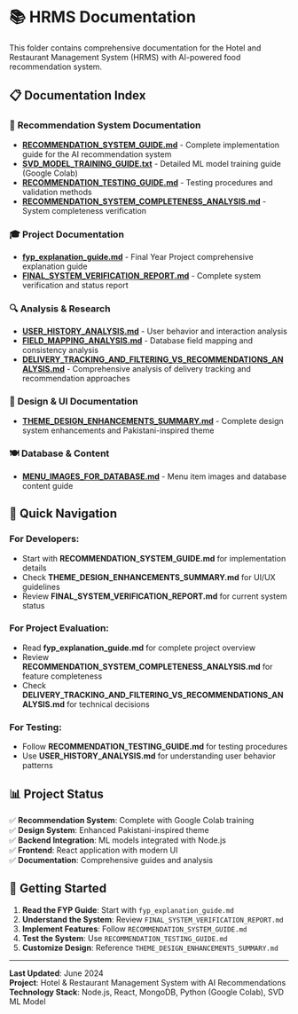 # 📚 HRMS Documentation

This folder contains comprehensive documentation for the Hotel and Restaurant Management System (HRMS) with AI-powered food recommendation system.

## 📋 Documentation Index

### 🤖 **Recommendation System Documentation**
- **[RECOMMENDATION_SYSTEM_GUIDE.md](./RECOMMENDATION_SYSTEM_GUIDE.md)** - Complete implementation guide for the AI recommendation system
- **[SVD_MODEL_TRAINING_GUIDE.txt](./SVD_MODEL_TRAINING_GUIDE.txt)** - Detailed ML model training guide (Google Colab)
- **[RECOMMENDATION_TESTING_GUIDE.md](./RECOMMENDATION_TESTING_GUIDE.md)** - Testing procedures and validation methods
- **[RECOMMENDATION_SYSTEM_COMPLETENESS_ANALYSIS.md](./RECOMMENDATION_SYSTEM_COMPLETENESS_ANALYSIS.md)** - System completeness verification

### 🎓 **Project Documentation**
- **[fyp_explanation_guide.md](./fyp_explanation_guide.md)** - Final Year Project comprehensive explanation guide
- **[FINAL_SYSTEM_VERIFICATION_REPORT.md](./FINAL_SYSTEM_VERIFICATION_REPORT.md)** - Complete system verification and status report

### 🔍 **Analysis & Research**
- **[USER_HISTORY_ANALYSIS.md](./USER_HISTORY_ANALYSIS.md)** - User behavior and interaction analysis
- **[FIELD_MAPPING_ANALYSIS.md](./FIELD_MAPPING_ANALYSIS.md)** - Database field mapping and consistency analysis
- **[DELIVERY_TRACKING_AND_FILTERING_VS_RECOMMENDATIONS_ANALYSIS.md](./DELIVERY_TRACKING_AND_FILTERING_VS_RECOMMENDATIONS_ANALYSIS.md)** - Comprehensive analysis of delivery tracking and recommendation approaches

### 🎨 **Design & UI Documentation**
- **[THEME_DESIGN_ENHANCEMENTS_SUMMARY.md](./THEME_DESIGN_ENHANCEMENTS_SUMMARY.md)** - Complete design system enhancements and Pakistani-inspired theme

### 🍽️ **Database & Content**
- **[MENU_IMAGES_FOR_DATABASE.md](./MENU_IMAGES_FOR_DATABASE.md)** - Menu item images and database content guide

## 🎯 Quick Navigation

### For Developers:
- Start with **RECOMMENDATION_SYSTEM_GUIDE.md** for implementation details
- Check **THEME_DESIGN_ENHANCEMENTS_SUMMARY.md** for UI/UX guidelines
- Review **FINAL_SYSTEM_VERIFICATION_REPORT.md** for current system status

### For Project Evaluation:
- Read **fyp_explanation_guide.md** for complete project overview
- Review **RECOMMENDATION_SYSTEM_COMPLETENESS_ANALYSIS.md** for feature completeness
- Check **DELIVERY_TRACKING_AND_FILTERING_VS_RECOMMENDATIONS_ANALYSIS.md** for technical decisions

### For Testing:
- Follow **RECOMMENDATION_TESTING_GUIDE.md** for testing procedures
- Use **USER_HISTORY_ANALYSIS.md** for understanding user behavior patterns

## 📊 Project Status

✅ **Recommendation System**: Complete with Google Colab training  
✅ **Design System**: Enhanced Pakistani-inspired theme  
✅ **Backend Integration**: ML models integrated with Node.js  
✅ **Frontend**: React application with modern UI  
✅ **Documentation**: Comprehensive guides and analysis  

## 🚀 Getting Started

1. **Read the FYP Guide**: Start with `fyp_explanation_guide.md`
2. **Understand the System**: Review `FINAL_SYSTEM_VERIFICATION_REPORT.md`
3. **Implement Features**: Follow `RECOMMENDATION_SYSTEM_GUIDE.md`
4. **Test the System**: Use `RECOMMENDATION_TESTING_GUIDE.md`
5. **Customize Design**: Reference `THEME_DESIGN_ENHANCEMENTS_SUMMARY.md`

---

**Last Updated**: June 2024  
**Project**: Hotel & Restaurant Management System with AI Recommendations  
**Technology Stack**: Node.js, React, MongoDB, Python (Google Colab), SVD ML Model
